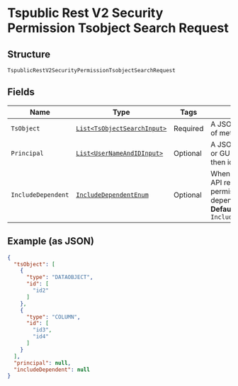 
# Tspublic Rest V2 Security Permission Tsobject Search Request

## Structure

`TspublicRestV2SecurityPermissionTsobjectSearchRequest`

## Fields

| Name | Type | Tags | Description | Getter | Setter |
|  --- | --- | --- | --- | --- | --- |
| `TsObject` | [`List<TsObjectSearchInput>`](../../doc/models/ts-object-search-input.md) | Required | A JSON Array of GUIDs and type of metadata object. | List<TsObjectSearchInput> getTsObject() | setTsObject(List<TsObjectSearchInput> tsObject) |
| `Principal` | [`List<UserNameAndIDInput>`](../../doc/models/user-name-and-id-input.md) | Optional | A JSON array of principal names or GUIDs. When both are given then id is considered. | List<UserNameAndIDInput> getPrincipal() | setPrincipal(List<UserNameAndIDInput> principal) |
| `IncludeDependent` | [`IncludeDependentEnum`](../../doc/models/include-dependent-enum.md) | Optional | When this field is set to true, the API response includes the permission details for the dependent objects<br>**Default**: `IncludeDependentEnum.ENUM_FALSE` | IncludeDependentEnum getIncludeDependent() | setIncludeDependent(IncludeDependentEnum includeDependent) |

## Example (as JSON)

```json
{
  "tsObject": [
    {
      "type": "DATAOBJECT",
      "id": [
        "id2"
      ]
    },
    {
      "type": "COLUMN",
      "id": [
        "id3",
        "id4"
      ]
    }
  ],
  "principal": null,
  "includeDependent": null
}
```


